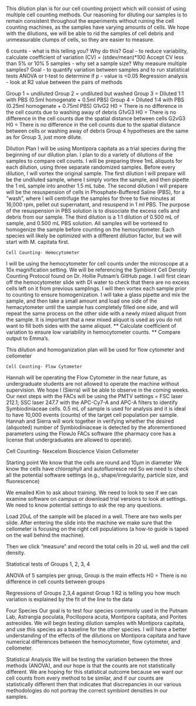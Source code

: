 This dilution plan is for our cell counting project which will consist of using multiple cell counting methods. Our reasoning for diluting our samples is to remain consistent throughout the experiments without ruining the cell counting machines, as the samples have varying amounts of cells. We hope with the dilutions, we will be able to rid the samples of cell debris and unmeasurable clumps of cells, so they are easier to measure.

6 counts - what is this telling you? Why do this?
Goal - to reduce variability, calculate coefficient of variation (CV) = (stdev/mean)*100
Accept CV less than 5% or 10%
5 samples - why set a sample size? Why measure multiple samples?
Goal - to quantify variation between samples and to run statistical tests
ANOVA or t-test to determine if p - value is <0.05
Regression analysis - look at R2 value between the pairs of methods

Group 1 = undiluted
Group 2 = undiluted but washed
Group 3 = Diluted 1:1 with PBS (0.5ml homogenate + 0.5ml PBS)
Group 4 = Diluted 1:4 with PBS (0.25ml homogenate + 0.75ml PBS)
G1vG2 H0 = There is no difference in the cell counts due to washing away of debris
G1vG3 H0 = There is no difference in the cell counts due the spatial distance between cells
G2vG3 H0 = There is no difference in the cell counts due to the spatial distance between cells or washing away of debris
Group 4 hypotheses are the same as for Group 3, just more dilute.

Dilution Plan
I will be using Montipora capitata as a trial species during the beginning of our dilution plan. I plan to do a variety of dilutions of the samples to compare cell counts. I will be preparing three 1mL aliquots for each dilution, using three separate randomized samples. Before every dilution, I will vortex the original sample. The first dilution I will prepare will be the undiluted sample, where I simply vortex the sample, and then pipette the 1 mL sample into another 1.5 mL tube. The second dilution I will prepare will be the resuspension of cells in Phosphate-Buffered Saline (PBS), for a “wash”, where I will centrifuge the samples for three to five minutes at 16,000 rpm, pellet out supernatant, and resuspend in 1 ml PBS. The purpose of the resuspension in PBS solution is to dissociate the excess cells and debris from our sample. The third dilution is a 1:1 dilution of 0.500 mL of sample, and 0.500 mL PBS solution. All samples will be vortexed to homogenize the sample before counting on the hemocytometer. Each species will likely be optimized with a different dilution factor, but we will start with M. capitata first.

	Cell Counting- Hemocytometer
I will be using the hemocytometer for cell counts under the microscope at a 10x magnification setting. We will be referencing the Symbiont Cell Density Counting Protocol found on Dr. Hollie Putnam’s GitHub page. I will first clean off the hemocytometer slide with DI water to check that there are no excess cells left on it from previous samplings. I will then vortex each sample prior to counting to ensure homogenization. I will take a glass pipette and mix the sample, and then take a small amount and load one side of the hemacytometer until the sample has completely filled one side, and will repeat the same process on the other side with a newly mixed aliquot from the sample. It is important that a new mixed aliquot is used as you do not want to fill both sides with the same aliquot.
** Calculate coefficient of variation to ensure low variability in hemocytometer counts.
** Compare output to Emma’s.

This dilution and homoganization plan will be used for flow cytometer and cellometer

	Cell Counting- Flow Cytometer
Hannah will be operating the Flow Cytometer in the near future, as undergraduate students are not allowed to operate the machine without supervision. We hope I (Sierra) will be able to observe in the coming weeks. Our next steps with the FACs will be using the PMTV settings = FSC laser 212.1; SSC laser 247.7 with the APC-Cy7-A and APC-A filters to identify Symbiodiniaceae cells. 0.5 mL of sample is used for analysis and it is ideal to have 10,000 events (counts) of the target cell population per sample. Hannah and Sierra will work together in verifying whether the desired (aliquoted) number of Symbiodiniaceae is detected by the aforementioned parameters using the FlowJo FACs software (the pharmacy core has a license that undergraduates are allowed to operate).

Cell Counting- Nexcelom Bioscience Vision Cellometer

Starting point
We know that the cells are round and 10µm in diameter
We know the cells have chlorophyll and autofluoresce red
So we need to check all the potential software settings (e.g., shape/irregularity, particle size, and fluorescence)

We emailed Kim to ask about training.
We need to look to see if we can examine software on campus or download trial versions to look at settings. We need to know potential settings to ask the rep any questions.

Load 20uL of the sample will be placed in a well. There are two wells per slide. After entering the slide into the machine we make sure that the cellometer is focusing on the right cell populations (a how-to guide is taped on the wall behind the machine).

Then we click “measure” and record the total cells in 20 uL well and the cell density.


Statistical tests of Groups 1, 2, 3, 4

ANOVA of 5 samples per group, Group is the main effects
H0 = There is no difference in cell counts between groups

Regressions of Groups 2,3,4 against Group 1
R2 is telling you how much variation is explained by the fit of the line to the data




Four Species
Our goal is to test four species commonly used in the Putnam Lab, Astrangia poculata, Pocillopora acuta, Montipora capitata, and Porites astreoides. We will begin testing dilution samples with Montipora capitata, and use this species as a baseline for the other species. I will have a better understanding of the effects of the dilutions on Montipora capitata and have numerical differences between the hemocytometer, flow cytometer, and cellometer.

Statistical Analysis
We will be testing the variation between the three methods (ANOVA), and our hope is that the counts are not statistically different. We are hoping for this statistical outcome because we want our cell counts from every method to be similar, and if our counts are statistically different then that indicates that discrepancies in our various methodologies do not portray the correct symbiont densities in our samples.
